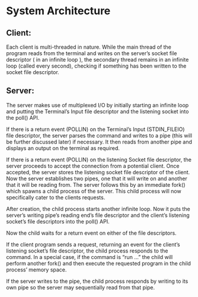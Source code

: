 # System Architecture
## Client:
Each client is multi-threaded in nature.  While the main thread of the program reads from the terminal and writes on the server’s socket file descriptor ( in an infinite loop ), the secondary thread remains in an infinite loop (called every second), checking if something has been written to the socket file descriptor. 
## Server:
The server makes use of multiplexed I/O by initially starting an infinite loop and putting the Terminal’s Input file descriptor and the listening socket into the poll() API.

If there is a return event (POLLIN) on the Terminal’s Input (STDIN_FILEIO) file descriptor, the server parses the command and writes to a pipe (this will be further discussed later) if necessary. It then reads from another pipe and displays an output on the terminal as required.

If there is a return event (POLLIN) on the listening Socket file descriptor, the server proceeds to accept the connection from a potential client. Once accepted, the server stores the listening socket file descriptor of the client. Now the server establishes two pipes, one that it will write on and another that it will be reading from. The server follows this by an immediate fork() which spawns a child process of the server. This child process will now specifically cater to the clients requests.

After creation, the child process starts another infinite loop. Now it puts the server’s writing pipe’s reading end’s file descriptor and the client’s listening socket’s file descriptors into the poll() API.

Now the child waits for a return event on either of the file descriptors. 

If the client program sends a request, returning an event for the client’s listening socket’s file descriptor, the child process responds to the command. In a special case, if the command is “run …” the child will perform another fork() and then execute the requested program in the child process’ memory space.

If the server writes to the pipe, the child process responds by writing to its own pipe so the server may sequentially read from that pipe.
